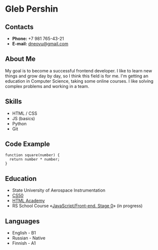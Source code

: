 # __Gleb Pershin__

## Contacts

* __Phone:__ +7 981 765-43-21
* __E-mail:__ dneovu@gmail.com

## About Me
My goal is to become a successful frontend developer. I like to learn new things and grow day by day, so I think this field is for me. I'm getting an education in Computer Science, taking some online courses. I like solving complex problems and working in a team.

## Skills
* HTML / CSS
* JS (basics)
* Python
* Git

## Code Example

```
function square(number) {
  return number * number;
}
```

## Education 

* State University of Aerospace Instrumentation
* [CS50](https://pll.harvard.edu/course/cs50-introduction-computer-science)
* [HTML Academy](https://htmlacademy.ru/)
* RS School Course «[JavaScript/Front-end. Stage 0](https://rs.school/js-stage0/)» (in progress)

## Languages 

* English - B1
* Russian - Native 
* Finnish - A1


